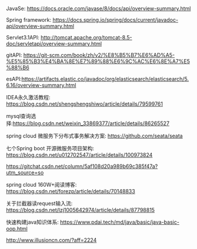 JavaSe: <https://docs.oracle.com/javase/8/docs/api/overview-summary.html>

Spring framework: <https://docs.spring.io/spring/docs/current/javadoc-api/overview-summary.html>

Servlet3.1API: <http://tomcat.apache.org/tomcat-8.5-doc/servletapi/overview-summary.html>

gitAPI: <https://git-scm.com/book/zh/v2/%E8%B5%B7%E6%AD%A5-%E5%85%B3%E4%BA%8E%E7%89%88%E6%9C%AC%E6%8E%A7%E5%88%B6>

esAPI:<https://artifacts.elastic.co/javadoc/org/elasticsearch/elasticsearch/5.6.16/overview-summary.html>

IDEA永久激活教程: <https://blog.csdn.net/shengshengshiwo/article/details/79599761>

mysql查询选择:https://blog.csdn.net/weixin_33869377/article/details/86265527

spring cloud 微服务下分布式事务解决方案: https://github.com/seata/seata

七个Spring boot 开源微服务项目架构: https://blog.csdn.net/u012702547/article/details/100973824

https://gitchat.csdn.net/column/5af108d20a989b69c385f47a?utm_source=so

spring cloud 160W+阅读博客: https://blog.csdn.net/forezp/article/details/70148833

关于拦截器读request输入流: https://blog.csdn.net/lzj1005642974/article/details/87798815

快速构建java知识体系: https://www.pdai.tech/md/java/basic/java-basic-oop.html

http://www.illusioncn.com/?aff=2224
